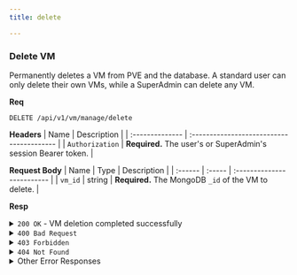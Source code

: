 ```yaml
---
title: delete

---
```


### Delete VM

Permanently deletes a VM from PVE and the database. A standard user can only delete their own VMs, while a SuperAdmin can delete any VM.

**Req**
```
DELETE /api/v1/vm/manage/delete
```

**Headers**
| Name            | Description                               |
| :-------------- | :---------------------------------------- |
| `Authorization` | **Required.** The user's or SuperAdmin's session Bearer token. |

**Request Body**
| Name    | Type   | Description                |
| :------ | :----- | :------------------------- |
| `vm_id` | string | **Required.** The MongoDB `_id` of the VM to delete. |

**Resp**
<details>
<summary><code>200 OK</code> - VM deletion completed successfully</summary>
The response may include a `task_id` if the deletion is an asynchronous PVE task.

```json
{
  "code": 200,
  "message": "VM deletion completed successfully",
  "data": {
    "vm_id": "60d0fe4f5311236168a109e5",
    "pve_vmid": "101",
    "pve_node": "pve-node-1",
    "message": "VM deletion task completed successfully",
    "task_id": "UPID:pve-node-1:..."
  }
}
```
</details>

<details>
<summary><code>400 Bad Request</code></summary>
```json
{ "code": 400, "message": "vm_id is required and must be a string", "data": null }
```
</details>

<details>
<summary><code>403 Forbidden</code></summary>
```json
{ "code": 403, "message": "Access denied: VM not owned by user", "data": null }
```
</details>

<details>
<summary><code>404 Not Found</code></summary>
```json
{ "code": 404, "message": "VM not found", "data": null }
```
</details>

<details>
<summary>Other Error Responses</summary>
Also supports `401 Unauthorized` and `500 Internal Server Error`.
</details>